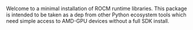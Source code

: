 Welcome to a minimal installation of ROCM runtime libraries.
This package is intended to be taken as a dep from other Python
ecosystem tools which need simple access to AMD-GPU devices without
a full SDK install.

